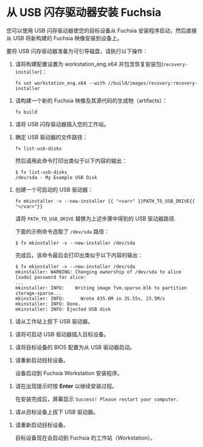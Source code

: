 <!--# Install Fuchsia from a USB flash drive-->
# 从 USB 闪存驱动器安装 Fuchsia

<!--You can use a USB flash drive to make your target device to boot from
the Fuchsia installer, which then installs a freshly built Fuchsia
image on the device directly from the USB.-->
您可以使用 USB 闪存驱动器使您的目标设备从 Fuchsia 安装程序启动，然后直接从 USB 将新构建的 Fuchsia 映像安装到设备上。

<!--To prepare a USB flash drive to be a bootable disk, do the following:-->
要将 USB 闪存驱动器准备为可引导磁盘，请执行以下操作：

<!--1. Set the build configuration to `workstation_eng.x64` and include
   the recovery package (`recovery-installer`):-->
1. 请将构建配置设置为 workstation_eng.x64 并包含恢复安装包(`recovery-installer`)：   

   ```posix-terminal
   fx set workstation_eng.x64 --with //build/images/recovery:recovery-installer
   ```

<!--1. Build a new Fuchsia image and its artifacts:-->
1. 请构建一个新的 Fuchsia 映像及其源代码的生成物（artifacts）：

   ```posix-terminal
   fx build
   ```

<!--1. Plug a USB flash drive into your workstation.-->
1. 请将 USB 闪存驱动器插入您的工作站。

<!--1. Identify the path to the USB drive:-->
1. 确定 USB 驱动器的文件路径：

   ```posix-terminal
   fx list-usb-disks
   ```

   <!--This command prints output similar to the following:-->
   然后请用此命令打印出类似于以下内容的输出：

   ``` none {:.devsite-disable-click-to-copy}
   $ fx list-usb-disks
   /dev/sda - My Example USB Disk
   ```

<!--1. Create a bootable USB drive:-->
1. 创建一个可启动的 USB 驱动器：

   ```posix-terminal
   fx mkinstaller -v --new-installer {{ "<var>" }}PATH_TO_USB_DRIVE{{ "</var>"}}
   ```

   <!--Replace `PATH_TO_USB_DRIVE` with the path to the USB drive from the step above.-->
   请将 `PATH_TO_USB_DRIVE` 替换为上述步骤中得到的 USB 驱动器路径.

   <!--The example command below selects the `/dev/sda` path:-->
   下面的示例命令选取了 `/dev/sda` 路径：

   ``` none {:.devsite-disable-click-to-copy}
   $ fx mkinstaller -v --new-installer /dev/sda
   ```

   <!--When finished, the command prints output similar to the following in the end:-->
   完成后，该命令最后会打印出类似于以下内容的输出：


   ``` none {:.devsite-disable-click-to-copy}
   $ fx mkinstaller -v --new-installer /dev/sda
   mkinstaller: WARNING: Changing ownership of /dev/sda to alice
   [sudo] password for alice:
   ...
   mkinstaller: INFO:    Writing image fvm.sparse.blk to partition storage-sparse...
   mkinstaller: INFO:      Wrote 835.6M in 35.55s, 23.5M/s
   mkinstaller: INFO: Done.
   mkinstaller: INFO: Ejected USB disk
   ```

<!--1. Unplug the USB drive from the workstation.-->
1. 请从工作站上拔下 USB 驱动器。

<!--1. Plug the bootable USB drive into your target device.-->
1. 请将可启动 USB 驱动器插入目标设备。

<!--1. Configure the target device's BIOS to boot from a USB drive.-->
1. 请将目标设备的 BIOS 配置为从 USB 驱动器启动。

<!--1. Reboot the target device.-->
1. 请重新启动目标设备。

   <!--The device boots into the Fuchsia Workstation Installer.-->
   设备启动到 Fuchsia Workstation 安装程序。

<!--1. Press **Enter** on prompts to continue the installation process.-->
1. 请在出现提示时按 **Enter** 以继续安装过程。 

   <!--When the installation is finished, the screen displays `Success! Please restart your computer.`-->
   在安装完成后，屏幕显示 `Success! Please restart your computer.`

<!--1. Unplug the USB drive from the target device.-->
1. 请从目标设备上拔下 USB 驱动器。

<!--1. Reboot the target device.-->
1. 请重新启动目标设备。

   <!--The target device is now booted into Fuchsia’s Workstation.-->
   目标设备现在会启动到 Fuchsia 的工作站（Workstation）。
